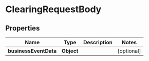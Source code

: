 

# ClearingRequestBody


## Properties

| Name | Type | Description | Notes |
|------------ | ------------- | ------------- | -------------|
|**businessEventData** | **Object** |  |  [optional] |



